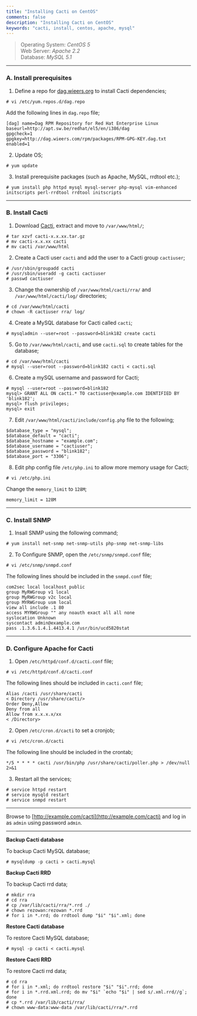 ```yaml
---
title: "Installing Cacti on CentOS"
comments: false
description: "Installing Cacti on CentOS"
keywords: "cacti, install, centos, apache, mysql"
---
```

> Operating System: _CentOS 5_  
> Web Server: _Apache 2.2_  
> Database: _MySQL 5.1_  

___

### A. Install prerequisites

1. Define a repo for [dag.wieers.org](http://www.blogger.com/dag.wieers.org) to install Cacti dependencies;
```
# vi /etc/yum.repos.d/dag.repo
```
Add the following lines in `dag.repo` file;
```
[dag] name=Dag RPM Repository for Red Hat Enterprise Linux
baseurl=http://apt.sw.be/redhat/el5/en/i386/dag
gpgcheck=1
gpgkey=http://dag.wieers.com/rpm/packages/RPM-GPG-KEY.dag.txt
enabled=1
```

2. Update OS;
```
# yum update
```

3. Install prerequisite packages (such as Apache, MySQL, rrdtool etc.);
```
# yum install php httpd mysql mysql-server php-mysql vim-enhanced initscripts perl-rrdtool rrdtool initscripts
```

___

### B. Install Cacti

1. Download [Cacti](http://www.cacti.net), extract and move to `/var/www/html/`;
```
# tar xzvf cacti-x.x.xx.tar.gz
# mv cacti-x.x.xx cacti
# mv cacti /var/www/html
```

2. Create a Cacti user `cacti` and add the user to a Cacti group `cactiuser`;
```
# /usr/sbin/groupadd cacti
# /usr/sbin/useradd -g cacti cactiuser
# passwd cactiuser
```

3. Change the ownership of `/var/www/html/cacti/rra/` and `/var/www/html/cacti/log/` directories;
```
# cd /var/www/html/cacti
# chown -R cactiuser rra/ log/
```

4. Create a MySQL database for Cacti called `cacti`;
```
# mysqladmin --user=root --password=blink182 create cacti
```

5. Go to `/var/www/html/cacti`, and use `cacti.sql` to create tables for the database;
```
# cd /var/www/html/cacti
# mysql --user=root --password=blink182 cacti < cacti.sql
```

6. Create a mySQL username and password for Cacti;
```
# mysql --user=root --password=blink182
mysql> GRANT ALL ON cacti.* TO cactiuser@example.com IDENTIFIED BY 'blink182';
mysql> flush privileges;
mysql> exit
```

7. Edit `/var/www/html/cacti/include/config.php` file to the following;
```
$database_type = "mysql";
$database_default = "cacti";
$database_hostname = "example.com";
$database_username = "cactiuser";
$database_password = "blink182";
$database_port = "3306";
```

8. Edit php config file `/etc/php.ini` to allow more memory usage for Cacti;
```
# vi /etc/php.ini
```
Change the `memory_limit` to `128M`;
```
memory_limit = 128M
```

___

### C. Install SNMP

1. Insall SNMP using the following command;
```
# yum install net-snmp net-snmp-utils php-snmp net-snmp-libs
```

2. To Configure SNMP, open the `/etc/snmp/snmpd.conf` file;
```
# vi /etc/snmp/snmpd.conf
```
The following lines should be included in the `snmpd.conf` file;
```
com2sec local localhost public
group MyRWGroup v1 local
group MyRWGroup v2c local
group MYRWGroup usm local
view all include .1 80
access MYRWGroup "" any noauth exact all all none
syslocation Unknown
syscontact admin@example.com
pass .1.3.6.1.4.1.4413.4.1 /usr/bin/ucd5820stat
```

___

### D. Configure Apache for Cacti

1. Open `/etc/httpd/conf.d/cacti.conf` file;
```
# vi /etc/httpd/conf.d/cacti.conf
```
The following lines should be included in `cacti.conf` file;
``` 
Alias /cacti /usr/share/cacti
< Directory /usr/share/cacti/>
Order Deny,Allow
Deny from all
Allow from x.x.x.x/xx
< /Directory>
```

2. Open `/etc/cron.d/cacti` to set a cronjob;
```
# vi /etc/cron.d/cacti
```
The following line should be included in the crontab;
```
*/5 * * * * cacti /usr/bin/php /usr/share/cacti/poller.php > /dev/null 2>&1
```

3. Restart all the services;
```
# service httpd restart
# service mysqld restart
# service snmpd restart
```

___

Browse to [http://example.com/cacti](http://example.com/cacti) and log in as `admin` using password `admin`.

___


**Backup Cacti database**

To backup Cacti MySQL database;
```
# mysqldump -p cacti > cacti.mysql
```

**Backup Cacti RRD**

To backup Cacti rrd data;
```
# mkdir rra
# cd rra
# cp /var/lib/cacti/rra/*.rrd ./
# chown rezowan:rezowan *.rrd
# for i in *.rrd; do rrdtool dump "$i" "$i".xml; done
```

**Restore Cacti database**

To restore Cacti MySQL database;
```
# mysql -p cacti < cacti.mysql
```

**Restore Cacti RRD**

To restore Cacti rrd data;
```
# cd rra
# for i in *.xml; do rrdtool restore "$i" "$i".rrd; done
# for i in *.rrd.xml.rrd; do mv "$i" `echo "$i" | sed s/.xml.rrd//g`; done
# cp *.rrd /var/lib/cacti/rra/
# chown www-data:www-data /var/lib/cacti/rra/*.rrd
```
